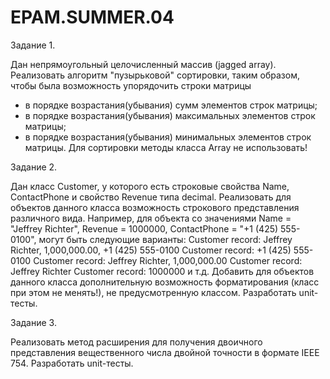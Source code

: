 # EPAM.SUMMER.04

Задание 1.

Дан непрямоугольный целочисленный массив (jagged array). Реализовать алгоритм
&quot;пузырьковой&quot; сортировки, таким образом, чтобы была возможность упорядочить строки
матрицы
* в порядке возрастания(убывания) сумм элементов строк матрицы;
* в порядке возрастания(убывания) максимальных элементов строк матрицы;
* в порядке возрастания(убывания) минимальных элементов строк матрицы.
Для сортировки методы класса Array не использовать!

Задание 2.

Дан класс Customer, у которого есть строковые свойства Name, ContactPhone и
свойство Revenue типа decimal. Реализовать для объектов данного класса возможность
строкового представления различного вида. Например, для объекта со значениями Name =
&quot;Jeffrey Richter&quot;, Revenue = 1000000, ContactPhone = &quot;+1 (425) 555-0100&quot;, могут быть
следующие варианты:
Customer record: Jeffrey Richter, 1,000,000.00, +1 (425) 555-0100
Customer record: +1 (425) 555-0100
Customer record: Jeffrey Richter, 1,000,000.00
Customer record: Jeffrey Richter
Customer record: 1000000 и т.д.
Добавить для объектов данного класса дополнительную возможность форматирования
(класс при этом не менять!), не предусмотренную классом.
Разработать unit-тесты.

Задание 3.

Реализовать метод расширения для получения двоичного представления вещественного
числа двойной точности в формате IEEE 754. Разработать unit-тесты.
